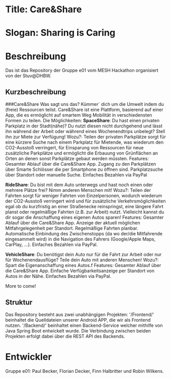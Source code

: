 # Title: Care&Share
# Slogan: Sharing is Caring
# Beschreibung
Das ist das Repository der Gruppe e01 vom MESH Hackathon organisiert von der Stuv@DHBW.

## Kurzbeschreibung
###Care&Share
Was sagt uns das? Kümmer´ dich um die Umwelt indem du (freie) Ressourcen teilst.
Care&Share ist eine Plattform, basierend auf einer App, die es ermöglicht auf smartem Weg Mobilität in verschiedensten Formen zu teilen.
Die Möglichkeiten:
**SpaceShare**: Du hast einen privaten Parkplatz in der Stadt(nähe)? Du nutzt diesen nicht durchgehend und lässt ihn während der Arbeit oder während eines Wochenendtrips unbelegt? Stell ihn zur Miete zur Verfügung!
	Wozu?: Teilen der privaten Parkplätze sorgt für eine kürzere Suche nach einem Parkplatz für Mietende, was wiederum den CO2-Ausstoß verringert, für Einsparung von Ressourcen für neue zusätzliche Parkplätze und ermöglicht die Erbauung von Grünflächen an Orten an denen sonst Parkplätze gebaut werden müssten.
	Features: Gesamter Ablauf über die Care&Share App. Zugang zu den Parkplätzen über Smarte Schlösser die per Smartphone zu öffnen sind. Parkplatzsuche über Standort oder manuelle Suche. Einfaches Bezahlen via PayPal

**RideShare**: Du bist mit dem Auto unterwegs und hast noch einen oder mehrere Plätze frei? Nimm anderen Menschen mit!
	Wozu?: Teilen der Fahrten sorgt für weniger Fahrten von Einzelpersonen, wodurch wiederum der CO2-Ausstoß verringert wird und für zusätzliche Verkehrsmöglichkeiten egal ob du kurzfristig an einer Straßenecke reinspringst, eine längere Fahrt planst oder regelmäßige Fahrten (z.B. zur Arbeit) nutzt. Vielleicht kannst du dir sogar die Anschaffung eines eigenen Autos sparen!
	Features: Gesamter Ablauf über die Care&Share App. Anzeige der aktuell möglichen Mitfahrgelegenheit per Standort. Regelmäßige Fahrten planbar. Automatische Einbindung des Zwischenstopps (da wo der/die Mitfahrende eingesammelt wird) in die Navigation des Fahrers (Google/Apple Maps, CarPlay, ...). Einfaches Bezahlen via PayPal.

**VehicleShare**: Du benötigst dein Auto nur für die Fahrt zur Arbeit oder nur für Wochenendausflüge? Teile dein Auto mit anderen Menschen!
	Wozu?: Spart die Eigenanschaffung eines Autos.f
	Features: Gesamter Ablauf über die Care&Share App. Einfache Verfügbarkeitsanzeige per Standort von Autos in der Nähe. Einfaches Bezahlen via PayPal.

More to come!

## Struktur
Das Repository besteht aus zwei unabhängigen Projekten:
'/Frontend/' beinhaltet die Quelldateien unserer Android APP, die wir als Frontend nutzen.
'/Backend/' beinhaltet einen Backend-Service welcher mithilfe von Java Spring Boot entwickelt wurde.
Die Verbindung zwischen beiden Projekten erfolgt dabei über die REST API des Backends.

# Entwickler
Gruppe e01: 
Paul Becker, 
Florian Decker, 
Finn Halbritter und
Robin Wilkens.
